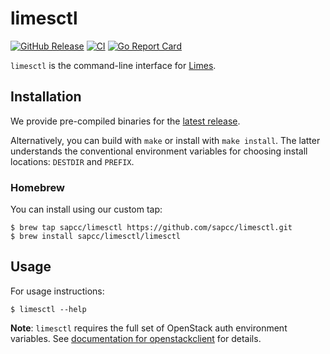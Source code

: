 # limesctl

[![GitHub Release](https://img.shields.io/github/v/release/sapcc/limesctl)](https://github.com/sapcc/limesctl/releases/latest)
[![CI](https://github.com/sapcc/limesctl/actions/workflows/ci.yaml/badge.svg)](https://github.com/sapcc/limesctl/actions/workflows/ci.yaml)
[![Go Report Card](https://goreportcard.com/badge/github.com/sapcc/limesctl)](https://goreportcard.com/report/github.com/sapcc/limesctl)

`limesctl` is the command-line interface for [Limes](https://github.com/sapcc/limes).

## Installation

We provide pre-compiled binaries for the [latest release](https://github.com/sapcc/limesctl/releases/latest).

Alternatively, you can build with `make` or install with `make install`. The latter
understands the conventional environment variables for choosing install locations:
`DESTDIR` and `PREFIX`.

### Homebrew

You can install using our custom tap:

 ```
 $ brew tap sapcc/limesctl https://github.com/sapcc/limesctl.git
 $ brew install sapcc/limesctl/limesctl
```

## Usage

For usage instructions:

```
$ limesctl --help
```

**Note**: `limesctl` requires the full set of OpenStack auth environment
variables. See [documentation for openstackclient](https://docs.openstack.org/python-openstackclient/latest/cli/man/openstack.html) for details.
